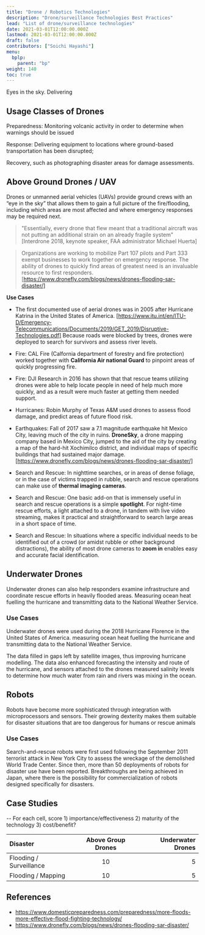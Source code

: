 ```yaml
---
title: "Drone / Robotics Technologies"
description: "Drone/surveillance Technologies Best Practices"
lead: "List of drone/surveillance technologies"
date: 2021-03-01T12:00:00.000Z
lastmod: 2021-03-01T12:00:00.000Z
draft: false
contributors: ["Soichi Hayashi"]
menu:
  bplp:
    parent: "bp"
weight: 140
toc: true
---
```


Eyes in the sky. Delivering

## Usage Classes of Drones

Preparedness: Monitoring volcanic activity in order to determine when warnings should be issued

Response: Delivering equipment to locations where ground-based transportation has been disrupted;

Recovery, such as photographing disaster areas for damage assessments.

## Above Ground Drones / UAV

Drones or unmanned aerial vehicles (UAVs) provide ground crews with an “eye in the sky” that allows them to gain a full picture of the fire/flooding, including which areas are most affected and where emergency responses may be required next.

> "Essentially, every drone that flew meant that a traditional aircraft was not putting an additional strain on an already fragile system" [Interdrone 2018, keynote speaker, FAA administrator Michael Huerta]

> Organizations are working to mobilize Part 107 pilots and Part 333 exempt businesses to work together on emergency response. The ability of drones to quickly find areas of greatest need is an invaluable resource to first responders. [https://www.dronefly.com/blogs/news/drones-flooding-sar-disaster/]

**Use Cases**

* The first documented use of aerial drones was in 2005 after Hurricane Katrina in the United States
of America. [https://www.itu.int/en/ITU-D/Emergency-Telecommunications/Documents/2019/GET_2019/Disruptive-Technologies.pdf] Because roads were blocked by trees, drones were deployed to search for survivors and
assess river levels.

* Fire: CAL Fire (Calfornia department of forestry and fire protection) worked together with **California Air national Guard** to pinpoint areas of quickly progressing fire.
* Fire: DJI Research in 2016 has shown that that rescue teams utilizing drones were able to help locate people in need of help much more quickly, and as a result were much faster at getting them needed support.
* Hurricanes: Robin Murphy of Texas A&M used drones to assess flood damage, and predict areas of future flood risk.
* Earthquakes: Fall of 2017 saw a 7.1 magnitude earthquake hit Mexico City, leaving much of the city in ruins. **DroneSky**, a drone mapping company based in Mexico City, jumped to the aid of the city by creating a map of the hard-hit Xochimilco district, and individual maps of specific buildings that had sustained major damage. [https://www.dronefly.com/blogs/news/drones-flooding-sar-disaster/]
* Search and Rescue: In nighttime searches, or in areas of dense foliage, or in the case of victims trapped in rubble, search and rescue operations can make use of **thermal imaging cameras**.
* Search and Rescue: One basic add-on that is immensely useful in search and rescue operations is a simple **spotlight**. For night-time rescue efforts, a light attached to a drone, in tandem with live video streaming, makes it practical and straightforward to search large areas in a short space of time.
* Search and Rescue: In situations where a specific individual needs to be identified out of a crowd (or amidst rubble or other background distractions), the ability of most drone cameras to **zoom in** enables easy and accurate facial identification.

## Underwater Drones

Underwater drones can also help responders examine infrastructure and coordinate rescue efforts in heavily flooded areas. Measuring ocean heat fuelling the hurricane and transmitting data to the National Weather Service.

### Use Cases

Underwater drones were used during the 2018 Hurricane Florence in the United States of America.  measuring ocean heat fuelling the hurricane and transmitting data to the National Weather Service.

The data filled in gaps
left by satellite images, thus improving hurricane modelling. The data also enhanced forecasting the
intensity and route of the hurricane, and sensors attached to the drones measured salinity levels to
determine how much water from rain and rivers was mixing in the ocean.

## Robots

Robots have become more sophisticated through integration with microprocessors and sensors. Their
growing dexterity makes them suitable for disaster situations that are too dangerous for humans or
rescue animals

### Use Cases

Search-and-rescue robots were first used following the September 2011 terrorist
attack in New York City to assess the wreckage of the demolished World Trade Center. Since then,
more than 50 deployments of robots for disaster use have been reported. Breakthroughs are being
achieved in Japan, where there is the possibility for commercialization of robots designed specifically
for disasters.

## Case Studies

-- For each cell, score 1) importance/effectiveness 2) maturity of the technology 3) cost/benefit?

| Disaster | Above Group Drones | Underwater Drones |
| :---        |    :----:   |          ---: |
| Flooding / Surveillance | 10 | 5 |
| Flooding / Mapping | 10 | 5 |

## References

* https://www.domesticpreparedness.com/preparedness/more-floods-more-effective-flood-fighting-technology/
* https://www.dronefly.com/blogs/news/drones-flooding-sar-disaster/


